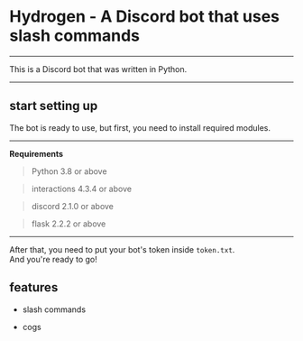 # Hydrogen - A Discord bot that uses slash commands

<hr>
This is a Discord bot that was written in Python. <br>
<hr>

## start setting up

The bot is ready to use, but first, you need to install required modules.
<hr>

**Requirements**

> Python 3.8 or above

> interactions 4.3.4 or above

> discord 2.1.0 or above

> flask 2.2.2 or above

<hr>

After that, you need to put your bot's token inside `token.txt`. <br>
And you're ready to go!

## features

- slash commands

- cogs
